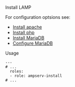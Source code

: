 Install LAMP

For configuration optsions see:  
- [Install apache][install apache]  
- [Install php][install php]  
- [Install MariaDB][install mariadb]  
- [Configure MariaDB][configure mariadb]  

Usage
```
---
# ...
  roles:
  - role: ampserv-install
# ...
```

[install apache]: ../apache-install/README.md
[install php]: ../php-install/README.md
[install mariadb]: ../mariadb-install/README.md
[configure mariadb]: ../mariadb-configure/README.md

